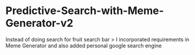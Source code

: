 # Predictive-Search-with-Meme-Generator-v2
Instead of doing search for fruit search bar > I incorporated requirements in Meme Generator and also added personal google search engine
